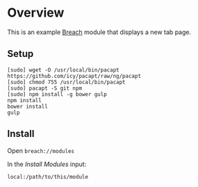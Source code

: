 # Overview

This is an example [Breach][] module that displays a new tab page.

## Setup

    [sudo] wget -O /usr/local/bin/pacapt https://github.com/icy/pacapt/raw/ng/pacapt
    [sudo] chmod 755 /usr/local/bin/pacapt
    [sudo] pacapt -S git npm
    [sudo] npm install -g bower gulp
    npm install
    bower install
    gulp

## Install

Open `breach://modules`

In the *Install Modules* input:

    local:/path/to/this/module


[breach]: http://breach.cc/
[modules]: breach://modules
